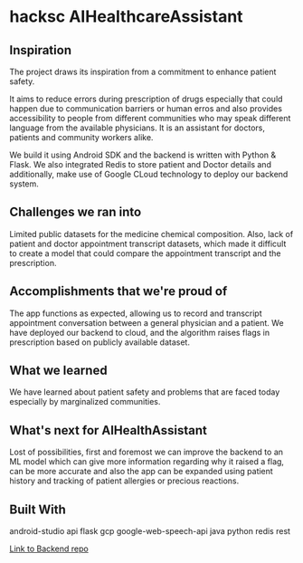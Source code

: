 # hacksc AIHealthcareAssistant
## Inspiration
The project draws its inspiration from a commitment to enhance patient safety.

It aims to reduce errors during prescription of drugs especially that could happen due to communication barriers or human erros and also provides accessibility to people from different communities who may speak different language from the available physicians. It is an assistant for doctors, patients and community workers alike.

We build it using Android SDK and the backend is written with Python & Flask. We also integrated Redis to store patient and Doctor details and additionally, make use of Google CLoud technology to deploy our backend system.

## Challenges we ran into
Limited public datasets for the medicine chemical composition. Also, lack of patient and doctor appointment transcript datasets, which made it difficult to create a model that could compare the appointment transcript and the prescription.

## Accomplishments that we're proud of
The app functions as expected, allowing us to record and transcript appointment conversation between a general physician and a patient. We have deployed our backend to cloud, and the algorithm raises flags in prescription based on publicly available dataset.

## What we learned
We have learned about patient safety and problems that are faced today especially by marginalized communities.

## What's next for AIHealthAssistant
Lost of possibilities, first and foremost we can improve the backend to an ML model which can give more information regarding why it raised a flag, can be more accurate and also the app can be expanded using patient history and tracking of patient allergies or precious reactions.

## Built With
android-studio
api
flask
gcp
google-web-speech-api
java
python
redis
rest

[Link to Backend repo](https://github.com/Adishar93/PrescriptionValidator)

